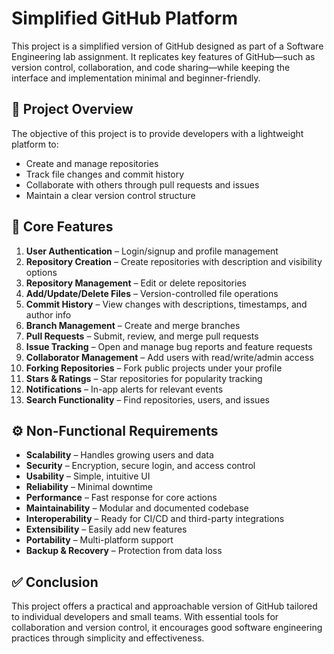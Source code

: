 # Simplified GitHub Platform

This project is a simplified version of GitHub designed as part of a Software Engineering lab assignment. It replicates key features of GitHub—such as version control, collaboration, and code sharing—while keeping the interface and implementation minimal and beginner-friendly.

## 🚀 Project Overview

The objective of this project is to provide developers with a lightweight platform to:

* Create and manage repositories
* Track file changes and commit history
* Collaborate with others through pull requests and issues
* Maintain a clear version control structure

## 🔑 Core Features

1. **User Authentication** – Login/signup and profile management
2. **Repository Creation** – Create repositories with description and visibility options
3. **Repository Management** – Edit or delete repositories
4. **Add/Update/Delete Files** – Version-controlled file operations
5. **Commit History** – View changes with descriptions, timestamps, and author info
6. **Branch Management** – Create and merge branches
7. **Pull Requests** – Submit, review, and merge pull requests
8. **Issue Tracking** – Open and manage bug reports and feature requests
9. **Collaborator Management** – Add users with read/write/admin access
10. **Forking Repositories** – Fork public projects under your profile
11. **Stars & Ratings** – Star repositories for popularity tracking
12. **Notifications** – In-app alerts for relevant events
13. **Search Functionality** – Find repositories, users, and issues

## ⚙️ Non-Functional Requirements

* **Scalability** – Handles growing users and data
* **Security** – Encryption, secure login, and access control
* **Usability** – Simple, intuitive UI
* **Reliability** – Minimal downtime
* **Performance** – Fast response for core actions
* **Maintainability** – Modular and documented codebase
* **Interoperability** – Ready for CI/CD and third-party integrations
* **Extensibility** – Easily add new features
* **Portability** – Multi-platform support
* **Backup & Recovery** – Protection from data loss

## ✅ Conclusion

This project offers a practical and approachable version of GitHub tailored to individual developers and small teams. With essential tools for collaboration and version control, it encourages good software engineering practices through simplicity and effectiveness.
